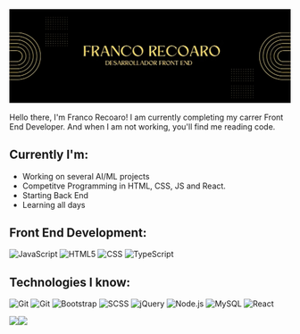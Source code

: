 <img src="https://github.com/franco-recoaro/Franco-Recoaro/blob/main/FRANCO_RECOARO-transformed.png">

Hello there, I'm Franco Recoaro! I am currently completing my carrer Front End Developer. And when I am not working, you'll find me reading code.

## Currently I'm:

- Working on several AI/ML projects
- Competitve Programming in HTML, CSS, JS and React.
- Starting Back End
- Learning all days


## Front End Development:

![JavaScript](https://img.shields.io/badge/-JavaScript-000000?style=flat&logo=javascript)
![HTML5](https://img.shields.io/badge/-HTML5-000000?style=flat&logo=HTML5)
![CSS](https://camo.githubusercontent.com/a4b2ae646208c7c6f9f282199ebfa1d80bbe93260718fec2adaee23f8b0299dc/68747470733a2f2f696d672e736869656c64732e696f2f62616467652f2d4353532d3030303f266c6f676f3d43535333)
![TypeScript](https://camo.githubusercontent.com/cd84d2faff733f9729916b6d04ae189daaea4bc1773dd6202d5c3006cfcc8d64/68747470733a2f2f696d672e736869656c64732e696f2f62616467652f2d547970655363726970742d3030303f266c6f676f3d54797065536372697074266c6f676f436f6c6f723d303037414343)


## Technologies I know:

![Git](https://img.shields.io/badge/-Git-000000?style=flat&logo=git&logoColor=F05032)
![Git](https://camo.githubusercontent.com/8412e9c17280c075fd75bc4c79e044580ac5ae8140ae31849621ea6750d4daf0/68747470733a2f2f696d672e736869656c64732e696f2f62616467652f2d4769744875622d3030303f266c6f676f3d476974487562)
![Bootstrap](https://camo.githubusercontent.com/8bf4883baa8fee369cb9f599712df94ca939052bf29003ba1f28bf6957646315/68747470733a2f2f696d672e736869656c64732e696f2f62616467652f426f6f7473747261702532302d2532333135303435382e7376673f6c6f676f3d426f6f747374726170266c6f676f436f6c6f723d7768697465)
![SCSS](https://camo.githubusercontent.com/3451cda8ccc2cc7852a3db61ef1c637f6ff5fc4df3dd251de8e4b40cabe9631c/68747470733a2f2f696d672e736869656c64732e696f2f62616467652f2d534353532d3030303f266c6f676f3d53617373)
![jQuery](https://img.shields.io/badge/-jQuery-000000?style=flat&logo=jQuery&logoColor=0769AD)
![Node.js](https://img.shields.io/badge/-Node.js-000000?style=flat&logo=node.js&logoColor=339933)
![MySQL](https://camo.githubusercontent.com/8be810213ff082cd017f6875ab5278558380590710b5aa48b10bfa5c69a21708/68747470733a2f2f696d672e736869656c64732e696f2f62616467652f2d4d7953514c2d3030303f266c6f676f3d4d7953514c)
![React](https://img.shields.io/badge/-React-000000?style=flat&logo=React&logoColor=61DAFB)




<img align="" height='130px' src="https://github-readme-stats.vercel.app/api?username=bhaveshlohana&hide_title=true&show_icons=true&include_all_commits=true&line_height=21&bg_color=0,EC6C6C,FFD479,FFFC79,73FA79&theme=graywhite" /><img align="" height='130px' src="https://github-readme-stats.vercel.app/api/top-langs/?username=bhaveshlohana&hide_title=true&layout=compact&bg_color=0,73FA79,73FDFF,D783FF&theme=graywhite" />
